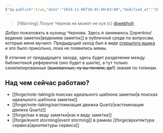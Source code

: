 ```yaml
---
{"dg-publish":true,"date":"2024-11-06T10:45:48+03:00","modified_at":"2024-11-18T13:59:58+03:00","title":"Кузня Чернова","aliases":"Кузня Чернова","permalink":"/forge/index/","dgPassFrontmatter":true}
---
```




> [!Warning] Лозунг
> Чернов не может не куя (c) [@webholt](https://x.com/webholt)

Добро пожаловать в кузницу Чернова. Здесь я занимаюсь [[openbox/ведение заметок|ведением заметок]] в публичной среде по вопросам, которые меня мучают. Предыдущий заход был в виде [открытого ящика](https://vanadium23.me/openbox/) и это было прикольно, пока не появились мемы.

В отличие от предыдущего захода, здесь будет разделение между библиотекой референтов (оно будет в шахте), а тут только скомпилированные (~~выкованные, ну вы поняли, да?~~) знания по топикам.

## Над чем сейчас работаю?

- [[forge/note-taking/в поисках идеального шаблона заметки|в поисках идеального шаблона заметки]]
- [[forge/note-taking/кастомизация движка Quartz|кастомизация движка Quartz]]
- [[forge/как я веду заметки|как я веду заметки]]
- [[forge/event storming|event storming]] в рамках [[forge/архитектура сервиса|архитектуры сервиса]]
